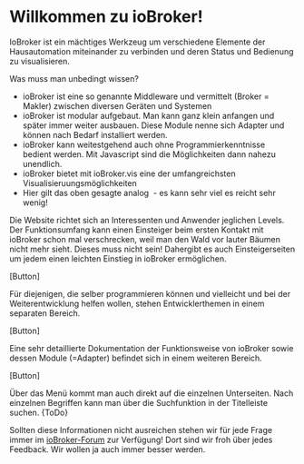 # Willkommen zu ioBroker!

IoBroker ist ein mächtiges Werkzeug um verschiedene Elemente der Hausautomation miteinander zu verbinden und deren Status und Bedienung zu visualisieren.

Was muss man unbedingt wissen?

*   ioBroker ist eine so genannte Middleware und vermittelt (Broker = Makler) zwischen diversen Geräten und Systemen
*   ioBroker ist modular aufgebaut. Man kann ganz klein anfangen und später immer weiter ausbauen. Diese Module nenne sich Adapter und können nach Bedarf installiert werden.
*   ioBroker kann weitestgehend auch ohne Programmierkenntnisse bedient werden. Mit Javascript sind die Möglichkeiten dann nahezu unendlich.
*   ioBroker bietet mit ioBroker.vis eine der umfangreichsten Visualisieruungsmöglichkeiten
*   Hier gilt das oben gesagte analog  - es kann sehr viel es reicht sehr wenig!


Die Website richtet sich an Interessenten und Anwender jeglichen Levels. Der Funktionsumfang kann einen Einsteiger beim ersten Kontakt mit ioBroker schon mal verschrecken, weil man den Wald vor lauter Bäumen nicht mehr sieht. Dieses muss nicht sein! Dahergibt es auch Einsteigerseiten um jedem einen leichten Einstieg in ioBroker ermöglichen.

[Button]

Für diejenigen, die selber programmieren können und vielleicht und bei der Weiterentwicklung helfen wollen, stehen Entwicklerthemen in einem separaten Bereich.

[Button]


Eine sehr detaillierte Dokumentation der Funktionsweise von ioBroker sowie dessen Module (=Adapter) befindet sich in einem weiteren Bereich.


[Button]

Über das Menü kommt man auch direkt auf die einzelnen Unterseiten. Nach einzelnen Begriffen kann man über die Suchfunktion in der Titelleiste suchen. {ToDo}

Sollten diese Informationen nicht ausreichen stehen wir für jede Frage immer im [ioBroker-Forum](http://forum.ioBroker.net) zur Verfügung! Dort sind wir froh über jedes Feedback. Wir wollen ja auch immer besser werden.
